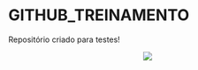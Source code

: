 # GITHUB_TREINAMENTO
Repositório criado para testes!

<p align="center">

   <img src="C:/Users/Jheimmys/Pictures/fotos/2019-12/IMG-20190823-WA0001.jpg">
 
</p>
<p align="center">
</p>
